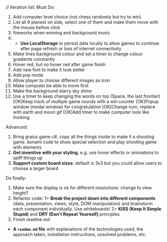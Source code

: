 //
Iteration list:
Must Do:
1. Add computer level choice (not chess randomly but try to win)
2. List all 9 planest on side, select one of them and make them move with the mouse before click
3. fireworks when winning and background music
4. * **Use LocalStorage** to persist data locally to allow games to continue after page refresh or loss of internet connectivity
5. Make lines background colour and set a timer to change colour gradients constantly
6. Hover red, but no hover red after game finish
7. Add new font to make it look better
8. Add pvp mode
9. Allow player to choose different images as icon
10. Make computer be able to move first
11. Make the background starry sky shine
12. Use a timer to keep changing the words on top (Space, the last frontier)
[OK]Keep track of multiple game rounds with a win counter
[OK]Popup window (modal window) for congratulation
[OK]Change icon, replace with earth and moon gif
[OK]Add timer to make computer look like thinking



Advanced:
1. Bring graius game c#, copy all the things inside to make it a shooting game. konami code to show special selection and play shooting game with elements
2. **Get inventive with your styling**, e.g. use hover effects or animations to spiff things up
3. **Support custom board sizes**: default is 3x3 but you could allow users to choose a larger board



Do finally:
1. Make sure the display is ok for different resolutions: change to view height?
2. Refactor code:
1> **Break the project down into different components** (data, presentation, views, style, DOM manipulation) and brainstorm each component individually. Use whiteboards!
2> **KISS (Keep It Simple Stupid)** and **DRY (Don't Repeat Yourself)** principles
3. Finish readme.md
* **A ``readme.md`` file** with explanations of the technologies used, the approach taken, installation instructions, unsolved problems, etc.



